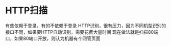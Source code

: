 # HTTP扫描

有些依赖于登录，有的不依赖于登录
HTTP识别，很有压力，因为不同机型识别的接口不同，如果要HTTP自动识别，需要花费大量时间
现在做法就是扫描80端口，如果80端口开放，则认为机器有个网管页面
